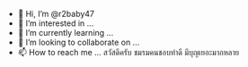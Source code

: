 - 👋 Hi, I’m @r2baby47
- 👀 I’m interested in ...
- 🌱 I’m currently learning ...
- 💞️ I’m looking to collaborate on ...
- 📫 How to reach me ...
สวัสดีครับ ชมรมคนชอบทำดี มีบุญเยอะมากหลาย

